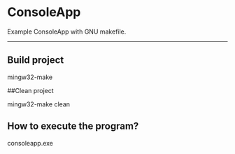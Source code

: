 # ConsoleApp

Example ConsoleApp with GNU makefile.

---

## Build project

mingw32-make

##Clean project

mingw32-make clean

## How to execute the program?

consoleapp.exe
